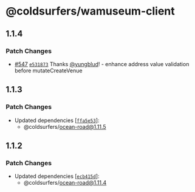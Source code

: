 # @coldsurfers/wamuseum-client

## 1.1.4

### Patch Changes

- [#547](https://github.com/coldsurfers/surfers-root/pull/547) [`e531873`](https://github.com/coldsurfers/surfers-root/commit/e531873f2909dea0ac7d79f42a3f78e5a5969c04) Thanks [@yungblud](https://github.com/yungblud)! - enhance address value validation before mutateCreateVenue

## 1.1.3

### Patch Changes

- Updated dependencies [[`ffa5e53`](https://github.com/coldsurfers/surfers-root/commit/ffa5e536820d303eaa2103b68f6ddc6f088c5885)]:
  - @coldsurfers/ocean-road@1.11.5

## 1.1.2

### Patch Changes

- Updated dependencies [[`ecb415d`](https://github.com/coldsurfers/surfers-root/commit/ecb415da7ed8ee8844ee7df7f287593df24e6e53)]:
  - @coldsurfers/ocean-road@1.11.4
